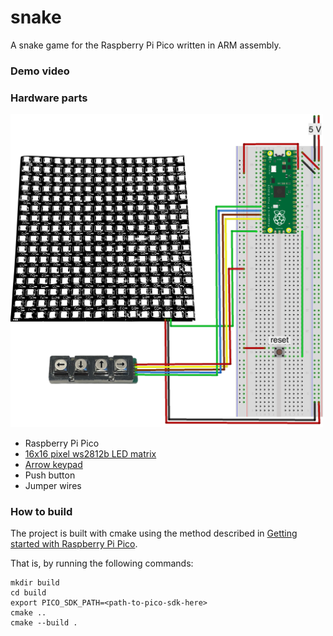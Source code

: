 # snake

A snake game for the Raspberry Pi Pico written in ARM assembly.

### Demo video

### Hardware parts

<img src="res/schematic.png" width=500 alt="Breadboard wiring diagram" />

* Raspberry Pi Pico
* [16x16 pixel ws2812b LED matrix](https://www.miniinthebox.com/p/ws2812b-rgbic-5050smd-led-matrix-panel-256-pixels-individually-addressable-programmable-digital-led-display-matrix-panel-flexible-fpcb-for-arduino_p9086504.html)
* [Arrow keypad](https://www.tme.eu/en/details/ab104-mars-wp/metal-keypads/accord/ak-104-ar-ssb-wp-mm/)
* Push button
* Jumper wires

### How to build

The project is built with cmake using the method described in
[Getting started with Raspberry Pi Pico](https://datasheets.raspberrypi.com/pico/getting-started-with-pico.pdf).

That is, by running the following commands:

```
mkdir build
cd build
export PICO_SDK_PATH=<path-to-pico-sdk-here>
cmake ..
cmake --build .
```